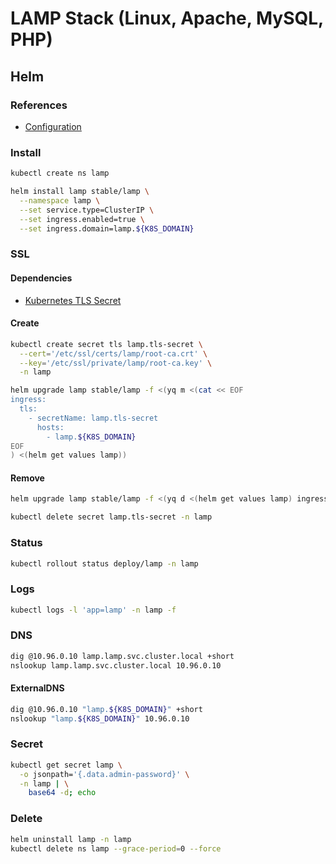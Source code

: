 # LAMP Stack (Linux, Apache, MySQL, PHP)

## Helm

### References

- [Configuration](https://github.com/helm/charts/tree/master/stable/lamp#configuration)

### Install

```sh
kubectl create ns lamp
```

```sh
helm install lamp stable/lamp \
  --namespace lamp \
  --set service.type=ClusterIP \
  --set ingress.enabled=true \
  --set ingress.domain=lamp.${K8S_DOMAIN}
```

### SSL

#### Dependencies

- [Kubernetes TLS Secret](/k8s-tls-secret.md)

#### Create

```sh
kubectl create secret tls lamp.tls-secret \
  --cert='/etc/ssl/certs/lamp/root-ca.crt' \
  --key='/etc/ssl/private/lamp/root-ca.key' \
  -n lamp
```

```sh
helm upgrade lamp stable/lamp -f <(yq m <(cat << EOF
ingress:
  tls:
    - secretName: lamp.tls-secret
      hosts:
        - lamp.${K8S_DOMAIN}
EOF
) <(helm get values lamp))
```

#### Remove

```sh
helm upgrade lamp stable/lamp -f <(yq d <(helm get values lamp) ingress.tls)

kubectl delete secret lamp.tls-secret -n lamp
```

### Status

```sh
kubectl rollout status deploy/lamp -n lamp
```

### Logs

```sh
kubectl logs -l 'app=lamp' -n lamp -f
```

### DNS

```sh
dig @10.96.0.10 lamp.lamp.svc.cluster.local +short
nslookup lamp.lamp.svc.cluster.local 10.96.0.10
```

#### ExternalDNS

```sh
dig @10.96.0.10 "lamp.${K8S_DOMAIN}" +short
nslookup "lamp.${K8S_DOMAIN}" 10.96.0.10
```

### Secret

```sh
kubectl get secret lamp \
  -o jsonpath='{.data.admin-password}' \
  -n lamp | \
    base64 -d; echo
```

### Delete

```sh
helm uninstall lamp -n lamp
kubectl delete ns lamp --grace-period=0 --force
```
